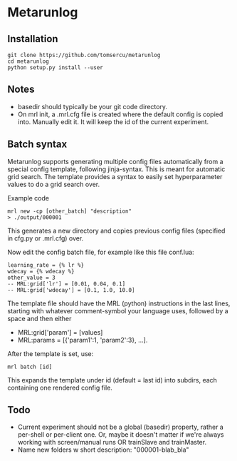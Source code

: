 Metarunlog
===
Installation
-
```
git clone https://github.com/tomsercu/metarunlog
cd metarunlog
python setup.py install --user

```

Notes
-

+ basedir should typically be your git code directory. 
+ On mrl init, a .mrl.cfg file is created where the default config is copied into. Manually edit it. It will keep the id of the current experiment.

Batch syntax
-
Metarunlog supports generating multiple config files automatically from a special config template, following jinja-syntax.
This is meant for automatic grid search.
The template provides a syntax to easily set hyperparameter values to do a grid search over.

Example code
```
mrl new -cp [other_batch] "description"
> ./output/000001
```
This generates a new directory and copies previous config files (specified in cfg.py or .mrl.cfg) over.

Now edit the config batch file, for example like this file conf.lua:
```
learning_rate = {% lr %}
wdecay = {% wdecay %}
other_value = 3
-- MRL:grid['lr'] = [0.01, 0.04, 0.1]
-- MRL:grid['wdecay'] = [0.1, 1.0, 10.0]
```

The template file should have the MRL (python) instructions in the last lines, 
starting with whatever comment-symbol your language uses, followed by a space and then either

+ MRL:grid['param'] = [values] 
+ MRL:params = [{'param1':1, 'param2':3}, ...].

After the template is set, use:
```
mrl batch [id]
```
This expands the template under id (default = last id) into subdirs, each containing one rendered config file.

Todo
-
+ Current experiment should not be a global (basedir) property, rather a per-shell or per-client one. Or, maybe it doesn't matter if we're always working with screen/manual runs OR trainSlave and trainMaster.
+ Name new folders w short description: "000001-blab_bla"


